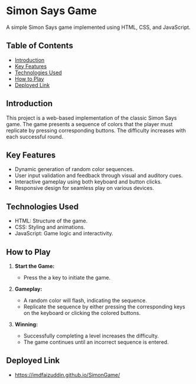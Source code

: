 # Simon Says Game

A simple Simon Says game implemented using HTML, CSS, and JavaScript.

## Table of Contents
- [Introduction](#introduction)
- [Key Features](#key-features)
- [Technologies Used](#technologies-used)
- [How to Play](#how-to-play)
- [Deployed Link](#Deployed-Link)


## Introduction

This project is a web-based implementation of the classic Simon Says game. The game presents a sequence of colors that the player must replicate by pressing corresponding buttons. The difficulty increases with each successful round.

## Key Features

- Dynamic generation of random color sequences.
- User input validation and feedback through visual and auditory cues.
- Interactive gameplay using both keyboard and button clicks.
- Responsive design for seamless play on various devices.

## Technologies Used

- HTML: Structure of the game.
- CSS: Styling and animations.
- JavaScript: Game logic and interactivity.

## How to Play

1. **Start the Game:**
   - Press the a key to initiate the game.
   
2. **Gameplay:**
   - A random color will flash, indicating the sequence.
   - Replicate the sequence by either pressing the corresponding keys on the keyboard or clicking the colored buttons.

3. **Winning:**
   - Successfully completing a level increases the difficulty.
   - The game continues until an incorrect sequence is entered.

## Deployed Link
   - https://imdfaizuddin.github.io/SimonGame/
